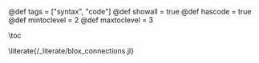 @def tags = ["syntax", "code"] 
@def showall = true 
@def hascode = true 
@def mintoclevel = 2 
@def maxtoclevel = 3

\toc

\literate{/_literate/blox_connections.jl}
